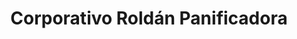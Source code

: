 ---
title: "Corporativo Roldán Panificadora"
url: /cholula-puebla/corporativo-roldan-panificadora/
shop: panadería
---